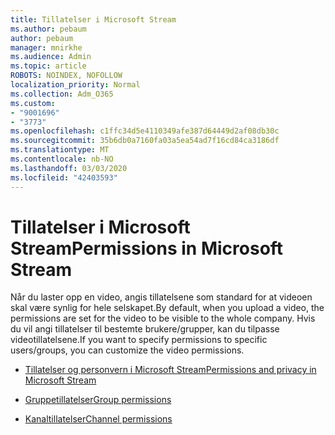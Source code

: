 ```yaml
---
title: Tillatelser i Microsoft Stream
ms.author: pebaum
author: pebaum
manager: mnirkhe
ms.audience: Admin
ms.topic: article
ROBOTS: NOINDEX, NOFOLLOW
localization_priority: Normal
ms.collection: Adm_O365
ms.custom:
- "9001696"
- "3773"
ms.openlocfilehash: c1ffc34d5e4110349afe387d64449d2af08db30c
ms.sourcegitcommit: 35b6db0a7160fa03a5ea54ad7f16cd84ca3186df
ms.translationtype: MT
ms.contentlocale: nb-NO
ms.lasthandoff: 03/03/2020
ms.locfileid: "42403593"
---
```

# <a name="permissions-in-microsoft-stream"></a><span data-ttu-id="abcd5-102">Tillatelser i Microsoft Stream</span><span class="sxs-lookup"><span data-stu-id="abcd5-102">Permissions in Microsoft Stream</span></span>

<span data-ttu-id="abcd5-103">Når du laster opp en video, angis tillatelsene som standard for at videoen skal være synlig for hele selskapet.</span><span class="sxs-lookup"><span data-stu-id="abcd5-103">By default, when you upload a video, the permissions are set for the video to be visible to the whole company.</span></span> <span data-ttu-id="abcd5-104">Hvis du vil angi tillatelser til bestemte brukere/grupper, kan du tilpasse videotillatelsene.</span><span class="sxs-lookup"><span data-stu-id="abcd5-104">If you want to specify permissions to specific users/groups, you can customize the video permissions.</span></span>

- [<span data-ttu-id="abcd5-105">Tillatelser og personvern i Microsoft Stream</span><span class="sxs-lookup"><span data-stu-id="abcd5-105">Permissions and privacy in Microsoft Stream</span></span>](https://docs.microsoft.com/stream/portal-permissions)

- [<span data-ttu-id="abcd5-106">Gruppetillatelser</span><span class="sxs-lookup"><span data-stu-id="abcd5-106">Group permissions</span></span>](https://docs.microsoft.com/stream/portal-permissions#group-permissions)

- [<span data-ttu-id="abcd5-107">Kanaltillatelser</span><span class="sxs-lookup"><span data-stu-id="abcd5-107">Channel permissions</span></span>](https://docs.microsoft.com/stream/portal-permissions#channel-permissions)